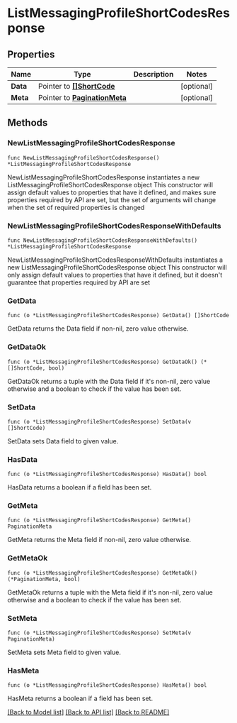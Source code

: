 # ListMessagingProfileShortCodesResponse

## Properties

Name | Type | Description | Notes
------------ | ------------- | ------------- | -------------
**Data** | Pointer to [**[]ShortCode**](ShortCode.md) |  | [optional] 
**Meta** | Pointer to [**PaginationMeta**](PaginationMeta.md) |  | [optional] 

## Methods

### NewListMessagingProfileShortCodesResponse

`func NewListMessagingProfileShortCodesResponse() *ListMessagingProfileShortCodesResponse`

NewListMessagingProfileShortCodesResponse instantiates a new ListMessagingProfileShortCodesResponse object
This constructor will assign default values to properties that have it defined,
and makes sure properties required by API are set, but the set of arguments
will change when the set of required properties is changed

### NewListMessagingProfileShortCodesResponseWithDefaults

`func NewListMessagingProfileShortCodesResponseWithDefaults() *ListMessagingProfileShortCodesResponse`

NewListMessagingProfileShortCodesResponseWithDefaults instantiates a new ListMessagingProfileShortCodesResponse object
This constructor will only assign default values to properties that have it defined,
but it doesn't guarantee that properties required by API are set

### GetData

`func (o *ListMessagingProfileShortCodesResponse) GetData() []ShortCode`

GetData returns the Data field if non-nil, zero value otherwise.

### GetDataOk

`func (o *ListMessagingProfileShortCodesResponse) GetDataOk() (*[]ShortCode, bool)`

GetDataOk returns a tuple with the Data field if it's non-nil, zero value otherwise
and a boolean to check if the value has been set.

### SetData

`func (o *ListMessagingProfileShortCodesResponse) SetData(v []ShortCode)`

SetData sets Data field to given value.

### HasData

`func (o *ListMessagingProfileShortCodesResponse) HasData() bool`

HasData returns a boolean if a field has been set.

### GetMeta

`func (o *ListMessagingProfileShortCodesResponse) GetMeta() PaginationMeta`

GetMeta returns the Meta field if non-nil, zero value otherwise.

### GetMetaOk

`func (o *ListMessagingProfileShortCodesResponse) GetMetaOk() (*PaginationMeta, bool)`

GetMetaOk returns a tuple with the Meta field if it's non-nil, zero value otherwise
and a boolean to check if the value has been set.

### SetMeta

`func (o *ListMessagingProfileShortCodesResponse) SetMeta(v PaginationMeta)`

SetMeta sets Meta field to given value.

### HasMeta

`func (o *ListMessagingProfileShortCodesResponse) HasMeta() bool`

HasMeta returns a boolean if a field has been set.


[[Back to Model list]](../README.md#documentation-for-models) [[Back to API list]](../README.md#documentation-for-api-endpoints) [[Back to README]](../README.md)



